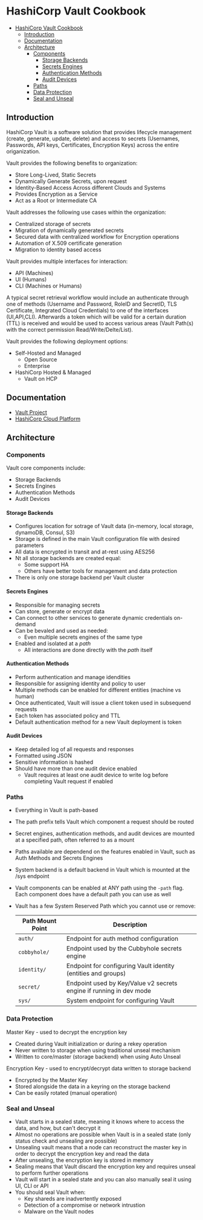 # HashiCorp Vault Cookbook

- [HashiCorp Vault Cookbook](#hashicorp-vault-cookbook)
  - [Introduction](#introduction)
  - [Documentation](#documentation)
  - [Architecture](#architecture)
    - [Components](#components)
      - [Storage Backends](#storage-backends)
      - [Secrets Engines](#secrets-engines)
      - [Authentication Methods](#authentication-methods)
      - [Audit Devices](#audit-devices)
    - [Paths](#paths)
    - [Data Protection](#data-protection)
    - [Seal and Unseal](#seal-and-unseal)


## Introduction

HashiCorp Vault is a software solution that provides lifecycle management (create, generate, update, delete) and access to secrets (Usernames, Passwords, API keys, Certificates, Encryption Keys) across the entire origanization.

Vault provides the following benefits to organization:
- Store Long-Lived, Static Secrets
- Dynamically Generate Secrets, upon request
- Identity-Based Access Across different Clouds and Systems
- Provides Encryption as a Service
- Act as a Root or Intermediate CA

Vault addresses the following use cases within the organization:
- Centralized storage of secrets
- Migration of dynamically generated secrets
- Secured data with centralized workflow for Encryption operations
- Automation of X.509 certificate generation
- Migration to identity based access

Vault provides multiple interfaces for interaction:
- API (Machines)
- UI (Humans)
- CLI (Machines or Humans)

A typical secret retrieval workflow would include an authenticate through one of methods (Username and Password, RoleID and SecretID, TLS Certificate, Integrated Cloud Credentials) to one of the interfaces (UI,API,CLI). Afterwards a token which will be valid for a certain duration (TTL) is received and would be used to access various areas (Vault Path(s) with the correct permission Read/Write/Delte/List).

Vault provides the following deployment options:
- Self-Hosted and Managed
  - Open Source
  - Enterprise
- HashiCorp Hosted & Managed
  - Vault on HCP


## Documentation

- [Vault Project](https://www.vaultproject.io/)
- [HashiCorp Cloud Platform](https://cloud.hashicorp.com/)


## Architecture

### Components

Vault core components include:
- Storage Backends
- Secrets Engines
- Authentication Methods
- Audit Devices

#### Storage Backends

- Configures location for sotrage of Vault data (in-memory, local storage, dynamoDB, Consul, S3)
- Storage is defined in the main Vault configuration file with desired parameters
- All data is encrypted in transit and at-rest using AES256
- Nt all storage backends are created equal:
  - Some support HA
  - Others have better tools for management and data protection
- There is only one storage backend per Vault cluster

#### Secrets Engines

- Responsible for managing secrets
- Can store, generate or encrypt data
- Can connect to other services to generate dynamic credentials on-demand
- Can be bevaled and used as needed:
  - Even multiple secrets engines of the same type
- Enabled and isolated at a *path*
  - All interactions are done directly with the *path* itself

#### Authentication Methods

- Perform authentication and manage idendities
- Responsible for assigning identity and policy to user
- Multiple methods can be enabled for different entities (machine vs human)
- Once authenticated, Vault will issue a client token used in subsequend requests
- Each token has associated policy and TTL
- Default authentication method for a new Vault deployment is token

#### Audit Devices

- Keep detailed log of all requests and responses
- Formatted using JSON
- Sensitive information is hashed
- Should have more than one audit device enabled
  - Vault requires at least one audit device to write log before completing Vault request if enabled

### Paths

- Everything in Vault is path-based
- The path prefix tells Vault which component a request should be routed
- Secret engines, authentication methods, and audit devices are mounted at a specified path, often referred to as a mount
- Paths available are dependend on the features enabled in Vault, such as Auth Methods and Secrets Engines
- System backend is a default backend in Vault which is mounted at the /sys endpoint
- Vault components can be enabled at ANY path using the `-path` flag. Each component does have a default path you can use as well
- Vault has a few System Reserved Path which you cannot use or remove:

  | Path Mount Point | Description                                                         |
  | ---------------- | ------------------------------------------------------------------- |
  | `auth/`          | Endpoint for auth method configuration                              |
  | `cobbyhole/`     | Endpoint used by the Cubbyhole secrets engine                       |
  | `identity/`      | Endpoint for configuring Vault identity (entities and groups)       |
  | `secret/`        | Endpoint used by Key/Value v2 secrets engine if running in dev mode |
  | `sys/`           | System endpoint for configuring Vault                               |

### Data Protection

Master Key - used to decrypt the encryption key
- Created during Vault initialization or during a rekey operation
- Never written to storage when using traditional unseal mechanism
- Written to core/master (storage backend) when using Auto Unseal

Encryption Key - used to encrypt/decrypt data written to storage backend
- Encrypted by the Master Key
- Stored alongside the data in a keyring on the storage backend
- Can be easily rotated (manual operation)

### Seal and Unseal

- Vault starts in a sealed state, meaning it knows where to access the data, and how, but can't decrypt it
- Almost no operations are possible when Vault is in a sealed state (only status check and unsealing are possible)
- Unsealing vault means that a node can reconstruct the master key in order to decrypt the encryption key and read the data
- After unsealing, the encryption key is stored in memory
- Sealing means that Vault discard the encryption key and requires unseal to perform further operations
- Vault will start in a sealed state and you can also manually seal it using UI, CLI or API
- You should seal Vault when:
  - Key shareds are inadvertently exposed
  - Detection of a compromise or network intrustion
  - Malware on the Vault nodes
